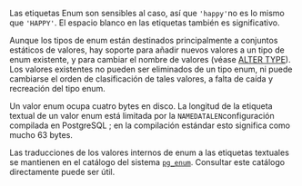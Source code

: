 Las etiquetas Enum son sensibles al caso, así que  `'happy'`no es lo mismo que `'HAPPY'`. El espacio blanco en las etiquetas también es significativo.

Aunque los tipos de enum están destinados principalmente a  conjuntos estáticos de valores, hay soporte para añadir nuevos valores a un tipo de enum existente, y para cambiar el nombre de valores (véase [ALTER TYPE](https://www.postgresql.org/docs/current/sql-altertype.html)). Los valores existentes no pueden ser eliminados de un tipo enum, ni  puede cambiarse el orden de clasificación de tales valores, a falta de  caída y recreación del tipo enum.

Un valor enum ocupa cuatro bytes en disco. La longitud de la etiqueta textual de un valor enum está limitada por la  `NAMEDATALEN`configuración compilada en PostgreSQL ; en la compilación estándar esto significa como mucho 63 bytes.

Las traducciones de los valores internos de enum a las etiquetas textuales se mantienen en el catálogo del sistema [`pg_enum`](https://www.postgresql.org/docs/current/catalog-pg-enum.html). Consultar este catálogo directamente puede ser útil.